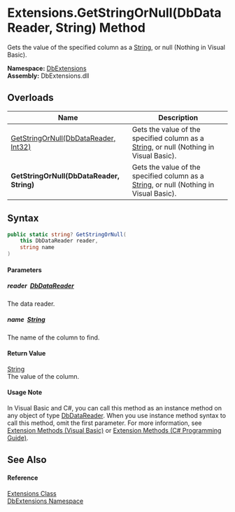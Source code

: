 Extensions.GetStringOrNull(DbDataReader, String) Method
=======================================================
Gets the value of the specified column as a [String][1], or null (Nothing in Visual Basic).
  
**Namespace:** [DbExtensions][2]  
**Assembly:** DbExtensions.dll

Overloads
---------

| Name                                      | Description                                                                                 |
| ----------------------------------------- | ------------------------------------------------------------------------------------------- |
| [GetStringOrNull(DbDataReader, Int32)][3] | Gets the value of the specified column as a [String][1], or null (Nothing in Visual Basic). |
| **GetStringOrNull(DbDataReader, String)** | Gets the value of the specified column as a [String][1], or null (Nothing in Visual Basic). |


Syntax
------

```csharp
public static string? GetStringOrNull(
	this DbDataReader reader,
	string name
)
```

#### Parameters

##### *reader*  [DbDataReader][4]
The data reader.

##### *name*  [String][1]
The name of the column to find.

#### Return Value
[String][1]  
The value of the column.
#### Usage Note
In Visual Basic and C#, you can call this method as an instance method on any object of type [DbDataReader][4]. When you use instance method syntax to call this method, omit the first parameter. For more information, see [Extension Methods (Visual Basic)][5] or [Extension Methods (C# Programming Guide)][6].

See Also
--------

#### Reference
[Extensions Class][7]  
[DbExtensions Namespace][2]  

[1]: https://learn.microsoft.com/dotnet/api/system.string
[2]: ../README.md
[3]: GetStringOrNull.md
[4]: https://learn.microsoft.com/dotnet/api/system.data.common.dbdatareader
[5]: https://docs.microsoft.com/dotnet/visual-basic/programming-guide/language-features/procedures/extension-methods
[6]: https://docs.microsoft.com/dotnet/csharp/programming-guide/classes-and-structs/extension-methods
[7]: README.md